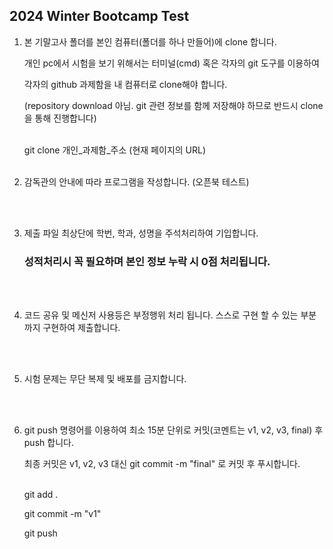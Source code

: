 ## 2024 Winter Bootcamp Test

1. 본 기말고사 폴더를 본인 컴퓨터(폴더를 하나 만들어)에 clone 합니다.

   개인 pc에서 시험을 보기 위해서는 터미널(cmd) 혹은 각자의 git 도구를 이용하여
   
   각자의 github 과제함을 내 컴퓨터로 clone해야 합니다.
   
   (repository download 아님. git 관련 정보를 함께 저장해야 하므로 반드시 clone을 통해 진행합니다)<br /><br />
   
   
   git clone 개인_과제함_주소 (현재 페이지의 URL)<br /><br />
   

2. 감독관의 안내에 따라 프로그램을 작성합니다. (오픈북 테스트)

<br /><br />

3. 제출 파일 최상단에 학번, 학과, 성명을 주석처리하여 기입합니다.    
   ### 성적처리시 꼭 필요하며 본인 정보 누락 시 0점 처리됩니다.

<br /><br />   

4. 코드 공유 및 메신저 사용등은 부정행위 처리 됩니다. 스스로 구현 할 수 있는 부분까지 구현하여 제출합니다.   
   
<br /><br />

5. 시험 문제는 무단 복제 및 배포를 금지합니다.

<br /><br />

6. git push 명령어를 이용하여 최소 15분 단위로 커밋(코멘트는 v1, v2, v3, final) 후 push 합니다.
 
   최종 커밋은 v1, v2, v3 대신 git commit -m "final" 로 커밋 후 푸시합니다.
<br /><br />  

   git add .
   
   git commit -m "v1"
   
   git push